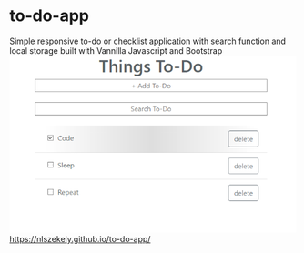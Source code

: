 # to-do-app
Simple responsive to-do or checklist application with search function and local storage built with Vannilla Javascript and Bootstrap
![To-Do-App](screenshot.PNG)
https://nlszekely.github.io/to-do-app/
